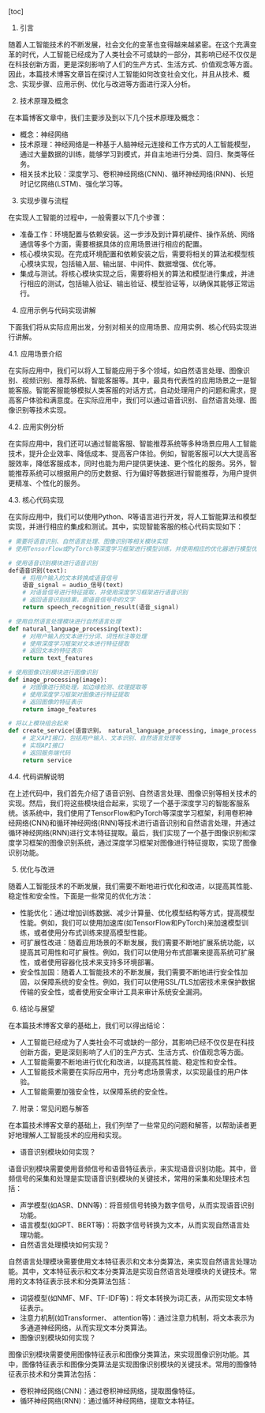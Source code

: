 
[toc]                    
                
                
1. 引言

随着人工智能技术的不断发展，社会文化的变革也变得越来越紧密。在这个充满变革的时代，人工智能已经成为了人类社会不可或缺的一部分，其影响已经不仅仅是在科技创新方面，更是深刻影响了人们的生产方式、生活方式、价值观念等方面。因此，本篇技术博客文章旨在探讨人工智能如何改变社会文化，并且从技术、概念、实现步骤、应用示例、优化与改进等方面进行深入分析。

2. 技术原理及概念

在本篇博客文章中，我们主要涉及到以下几个技术原理及概念：

- 概念：神经网络
- 技术原理：神经网络是一种基于人脑神经元连接和工作方式的人工智能模型，通过大量数据的训练，能够学习到模式，并自主地进行分类、回归、聚类等任务。
- 相关技术比较：深度学习、卷积神经网络(CNN)、循环神经网络(RNN)、长短时记忆网络(LSTM)、强化学习等。

3. 实现步骤与流程

在实现人工智能的过程中，一般需要以下几个步骤：

- 准备工作：环境配置与依赖安装。这一步涉及到计算机硬件、操作系统、网络通信等多个方面，需要根据具体的应用场景进行相应的配置。
- 核心模块实现。在完成环境配置和依赖安装之后，需要将相关的算法和模型核心模块实现，包括输入层、输出层、中间件、数据增强、优化等。
- 集成与测试。将核心模块实现之后，需要将相关的算法和模型进行集成，并进行相应的测试，包括输入验证、输出验证、模型验证等，以确保其能够正常运行。

4. 应用示例与代码实现讲解

下面我们将从实际应用出发，分别对相关的应用场景、应用实例、核心代码实现进行讲解。

4.1. 应用场景介绍

在实际应用中，我们可以将人工智能应用于多个领域，如自然语言处理、图像识别、视频识别、推荐系统、智能客服等。其中，最具有代表性的应用场景之一是智能客服。智能客服能够模拟人类客服的对话方式，自动处理用户的问题和需求，提高客户体验和满意度。在实际应用中，我们可以通过语音识别、自然语言处理、图像识别等技术实现。

4.2. 应用实例分析

在实际应用中，我们还可以通过智能客服、智能推荐系统等多种场景应用人工智能技术，提升企业效率、降低成本、提高客户体验。例如，智能客服可以大大提高客服效率，降低客服成本，同时也能为用户提供更快速、更个性化的服务。另外，智能推荐系统可以根据用户的历史数据、行为偏好等数据进行智能推荐，为用户提供更精准、个性化的服务。

4.3. 核心代码实现

在实际应用中，我们可以使用Python、R等语言进行开发，将人工智能算法和模型实现，并进行相应的集成和测试。其中，实现智能客服的核心代码实现如下：
```python
# 需要将语音识别、自然语言处理、图像识别等相关模块实现
# 使用TensorFlow或PyTorch等深度学习框架进行模型训练，并使用相应的优化器进行模型优化

# 使用语音识别模块进行语音识别
def语音识别(text):
    # 将用户输入的文本转换成语音信号
    语音_signal = audio_信号(text)
    # 对语音信号进行特征提取，并使用深度学习框架进行语音识别
    # 返回语音识别结果，即语音信号中的文字
    return speech_recognition_result(语音_signal)

# 使用自然语言处理模块进行自然语言处理
def natural_language_processing(text):
    # 对用户输入的文本进行分词、词性标注等处理
    # 使用深度学习框架对文本进行特征提取
    # 返回文本的特征表示
    return text_features

# 使用图像识别模块进行图像识别
def image_processing(image):
    # 对图像进行预处理，如边缘检测、纹理提取等
    # 使用深度学习框架对图像进行特征提取
    # 返回图像的特征表示
    return image_features

# 将以上模块组合起来
def create_service(语音识别， natural_language_processing, image_processing):
    # 定义API接口，包括用户输入、文本识别、自然语言处理等
    # 实现API接口
    # 返回服务端代码
    return service
```
4.4. 代码讲解说明

在上述代码中，我们首先介绍了语音识别、自然语言处理、图像识别等相关技术的实现。然后，我们将这些模块组合起来，实现了一个基于深度学习的智能客服系统。该系统中，我们使用了TensorFlow和PyTorch等深度学习框架，利用卷积神经网络(CNN)和循环神经网络(RNN)等技术进行语音识别和自然语言处理，并通过循环神经网络(RNN)进行文本特征提取。最后，我们实现了一个基于图像识别和深度学习框架的图像识别系统，通过深度学习框架对图像进行特征提取，实现了图像识别功能。

5. 优化与改进

随着人工智能技术的不断发展，我们需要不断地进行优化和改进，以提高其性能、稳定性和安全性。下面是一些常见的优化方法：

- 性能优化：通过增加训练数据、减少计算量、优化模型结构等方式，提高模型性能。例如，我们可以使用加速库(如TensorFlow和PyTorch)来加速模型训练，或者使用分布式训练来提高模型性能。
- 可扩展性改进：随着应用场景的不断发展，我们需要不断地扩展系统功能，以提高其可用性和可扩展性。例如，我们可以使用分布式部署来提高系统可扩展性，或者使用容器化技术来支持多环境部署。
- 安全性加固：随着人工智能技术的不断发展，我们需要不断地进行安全性加固，以保障系统的安全性。例如，我们可以使用SSL/TLS加密技术来保护数据传输的安全性，或者使用安全审计工具来审计系统安全漏洞。

6. 结论与展望

在本篇技术博客文章的基础上，我们可以得出结论：

- 人工智能已经成为了人类社会不可或缺的一部分，其影响已经不仅仅是在科技创新方面，更是深刻影响了人们的生产方式、生活方式、价值观念等方面。
- 人工智能需要不断地进行优化和改进，以提高其性能、稳定性和安全性。
- 人工智能技术需要在实际应用中，充分考虑场景需求，以实现最佳的用户体验。
- 人工智能需要加强安全性，以保障系统的安全性。

7. 附录：常见问题与解答

在本篇技术博客文章的基础上，我们列举了一些常见的问题和解答，以帮助读者更好地理解人工智能技术的应用和实现。

- 语音识别模块如何实现？

语音识别模块需要使用音频信号和语音特征表示，来实现语音识别功能。其中，音频信号的采集和处理是实现语音识别模块的关键技术，常用的采集和处理技术包括：
  - 声学模型(如ASR、DNN等)：将音频信号转换为数字信号，从而实现语音识别功能。
  - 语言模型(如GPT、BERT等)：将数字信号转换为文本，从而实现自然语言处理功能。
- 自然语言处理模块如何实现？

自然语言处理模块需要使用文本特征表示和文本分类算法，来实现自然语言处理功能。其中，文本特征表示和文本分类算法是实现自然语言处理模块的关键技术。常用的文本特征表示技术和分类算法包括：
  - 词袋模型(如NMF、MF、TF-IDF等)：将文本转换为词汇表，从而实现文本特征表示。
  - 注意力机制(如Transformer、 attention等)：通过注意力机制，将文本表示为多通道神经网络，从而实现文本分类算法。
- 图像识别模块如何实现？

图像识别模块需要使用图像特征表示和图像分类算法，来实现图像识别功能。其中，图像特征表示和图像分类算法是实现图像识别模块的关键技术。常用的图像特征表示技术和分类算法包括：
  - 卷积神经网络(CNN)：通过卷积神经网络，提取图像特征。
  - 循环神经网络(RNN)：通过循环神经网络，提取文本特征。

